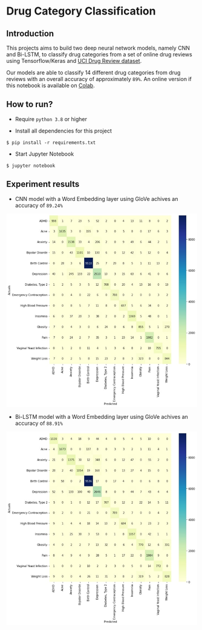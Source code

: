 # Drug Category Classification

## Introduction

This projects aims to build two deep neural network models, namely CNN and Bi-LSTM, 
to classify drug categories from a set of online drug reviews using Tensorflow/Keras and [UCI Drug Review dataset](https://www.kaggle.com/datasets/jessicali9530/kuc-hackathon-winter-2018).

Our models are able to classify 14 different drug categories from drug reviews with an overall accuracy of approximately `89%`. 
An online version if this notebook is available on [Colab](https://colab.research.google.com/drive/1RtFzH5kxEX0fiyEbd2MLI9fimmovX4tE?usp=sharing).

## How to run?

* Require `python 3.8` or higher

* Install all dependencies for this project
```
$ pip install -r requirements.txt
``` 

* Start Jupyter Notebook
```
$ jupyter notebook
```

## Experiment results

* CNN model with a Word Embedding layer using GloVe achives an accuracy of `89.24%`

<p align="center">
  <img src="./cnn_result.jpg" alt="CNN result" />
</p>

* Bi-LSTM model with a Word Embedding layer using GloVe achives an accuracy of `88.91%`

<p align="center">
  <img src="./lstm_result.jpg" alt="CNN result" />
</p>
